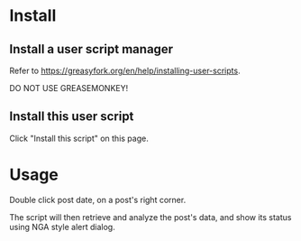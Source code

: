 # Install

## Install a user script manager

Refer to https://greasyfork.org/en/help/installing-user-scripts.

DO NOT USE GREASEMONKEY!

## Install this user script

Click "Install this script" on this page.

# Usage

Double click post date, on a post's right corner.

The script will then retrieve and analyze the post's data, and show its status using NGA style alert dialog.